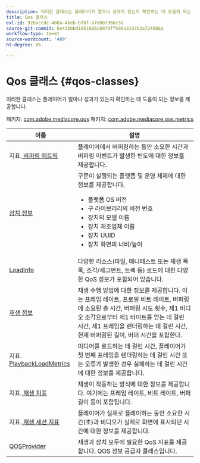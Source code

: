 ```yaml
---
description: 이러한 클래스는 플레이어가 얼마나 성과가 있는지 확인하는 데 도움이 되는 정보를 제공합니다.
title: Qos 클래스
exl-id: 928accdc-488a-4beb-bf8f-a7e007366c5d
source-git-commit: be43bbbd1051886c8979ff590a3197b2a7249b6a
workflow-type: tm+mt
source-wordcount: '409'
ht-degree: 0%

---
```


# Qos 클래스 {#qos-classes}

이러한 클래스는 플레이어가 얼마나 성과가 있는지 확인하는 데 도움이 되는 정보를 제공합니다.

패키지: [com.adobe.mediacore.qos](https://help.adobe.com/en_US/primetime/api/psdk/javadoc_1.4/com/adobe/mediacore/qos/package-summary.html)  패키지: [com.adobe.mediacore.qos.metrics](https://help.adobe.com/en_US/primetime/api/psdk/javadoc_1.4/com/adobe/mediacore/qos/metrics/package-summary.html)

<table frame="all" colsep="1" rowsep="1" id="table_2893EFF9755149159A4F94E781C76B6E"> 
 <thead> 
  <tr rowsep="1"> 
   <th colname="1" class="entry"> 이름 </th> 
   <th colname="2" class="entry"> 설명 </th> 
  </tr> 
 </thead>
 <tbody> 
  <tr rowsep="1"> 
   <td colname="1"><span class="codeph">지표.<a href="https://help.adobe.com/en_US/primetime/api/psdk/javadoc_1.4/com/adobe/mediacore/qos/metrics/BufferingMetrics.html" format="html" scope="external"> 버퍼링 메트릭</a></span></td> 
   <td colname="2"> 플레이어에서 버퍼링하는 동안 소요한 시간과 버퍼링 이벤트가 발생한 빈도에 대한 정보를 제공합니다. </td> 
  </tr> 
  <tr rowsep="1"> 
   <td colname="1"><span class="codeph"><a href="https://help.adobe.com/en_US/primetime/api/psdk/javadoc_1.4/com/adobe/mediacore/qos/DeviceInformation.html" format="html" scope="external"> 장치 정보</a> </span></td> 
   <td colname="2">구문이 실행되는 플랫폼 및 운영 체제에 대한 정보를 제공합니다. 
    <ul id="ul_0DE69F3B38E84964AB98DCCD11E5E123"> 
     <li id="li_19B2D1889FCA4B0F8FCB0EE8F87353B2">플랫폼 OS 버전 </li> 
     <li id="li_CA35F4A48FD34555AC7D7832D5997AD4">구 라이브러리의 버전 번호 </li> 
     <li id="li_30D38320C2A3440E92C0A477FFFBF9A0">장치의 모델 이름 </li> 
     <li id="li_2D15164B987E405685B96A900EBF041D">장치 제조업체 이름 </li> 
     <li id="li_B78485CB9580444DB9694404706BA191">장치 UUID </li> 
     <li id="li_841EA77499B44F0692192F9DE1A798E4">장치 화면의 너비/높이 </li> 
    </ul> </td> 
  </tr> 
  <tr rowsep="1"> 
   <td colname="1"><span class="codeph"><a href="https://help.adobe.com/en_US/primetime/api/psdk/javadoc_1.4/com/adobe/mediacore/qos/LoadInfo.html" format="html" scope="external"> LoadInfo</a></span> </td> 
   <td colname="2"> 다양한 리소스(파일, 매니페스트 또는 재생 목록, 조각/세그먼트, 트랙 등) 로드에 대한 다양한 QoS 정보가 포함되어 있습니다. </td> 
  </tr> 
  <tr rowsep="1"> 
   <td colname="1"><span class="codeph"><a href="https://help.adobe.com/en_US/primetime/api/psdk/javadoc_1.4/com/adobe/mediacore/qos/PlaybackInformation.html" format="html" scope="external"> 재생 정보</a></span> </td> 
   <td colname="2"> 재생 수행 방법에 대한 정보를 제공합니다. 이는 프레임 레이트, 프로필 비트 레이트, 버퍼링에 소요된 총 시간, 버퍼링 시도 횟수, 제1 비디오 조각으로부터 제1 바이트를 얻는 데 걸린 시간, 제1 프레임을 렌더링하는 데 걸린 시간, 현재 버퍼링된 길이, 버퍼 시간을 포함한다. </td> 
  </tr> 
  <tr rowsep="1"> 
   <td colname="1"><span class="codeph">지표.<a href="https://help.adobe.com/en_US/primetime/api/psdk/javadoc_1.4/com/adobe/mediacore/qos/metrics/PlaybackLoadMetrics.html" format="html" scope="external"> PlaybackLoadMetrics</a></span> </td> 
   <td colname="2"> 미디어를 로드하는 데 걸린 시간, 플레이어가 첫 번째 프레임을 렌더링하는 데 걸린 시간 또는 오류가 발생한 경우 실패하는 데 걸린 시간에 대한 정보를 제공합니다. </td> 
  </tr> 
  <tr rowsep="1"> 
   <td colname="1"><span class="codeph">지표.<a href="https://help.adobe.com/en_US/primetime/api/psdk/javadoc_1.4/com/adobe/mediacore/qos/metrics/PlaybackLoadMetrics.html" format="html" scope="external"> 재생 지표</a> </span></td> 
   <td colname="2"> 재생이 작동하는 방식에 대한 정보를 제공합니다. 여기에는 프레임 레이트, 비트 레이트, 버퍼 길이 등이 포함됩니다. </td> 
  </tr> 
  <tr rowsep="1"> 
   <td colname="1"><span class="codeph">지표.<a href="https://help.adobe.com/en_US/primetime/api/psdk/javadoc_1.4/com/adobe/mediacore/qos/metrics/PlaybackSessionMetrics.html" format="html" scope="external"> 재생 세션 지표</a></span> </td> 
   <td colname="2"> 플레이어가 실제로 플레이하는 동안 소요한 시간(초)과 비디오가 실제로 화면에 표시되던 시간에 대한 정보를 제공합니다. </td> 
  </tr> 
  <tr rowsep="1"> 
   <td colname="1"><span class="codeph"><a href="https://help.adobe.com/en_US/primetime/api/psdk/javadoc_1.4/com/adobe/mediacore/qos/QOSProvider.html" format="html" scope="external"> QOSProvider</a></span></td> 
   <td colname="2">재생과 장치 모두에 필요한 QoS 지표를 제공합니다. QOS 정보 공급자 클래스입니다.</td> 
  </tr> 
 </tbody> 
</table>
